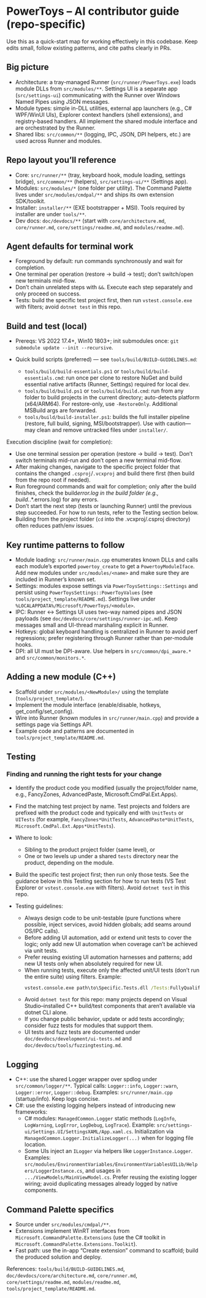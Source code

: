 # PowerToys – AI contributor guide (repo-specific)

Use this as a quick-start map for working effectively in this codebase. Keep edits small, follow existing patterns, and cite paths clearly in PRs.

## Big picture
- Architecture: a tray-managed Runner (`src/runner/PowerToys.exe`) loads module DLLs from `src/modules/**`. Settings UI is a separate app (`src/settings-ui`) communicating with the Runner over Windows Named Pipes using JSON messages.
- Module types: simple in-DLL utilities, external app launchers (e.g., C# WPF/WinUI UIs), Explorer context handlers (shell extensions), and registry-based handlers. All implement the shared module interface and are orchestrated by the Runner.
- Shared libs: `src/common/**` (logging, IPC, JSON, DPI helpers, etc.) are used across Runner and modules.

## Repo layout you’ll reference
- Core: `src/runner/**` (tray, keyboard hook, module loading, settings bridge), `src/common/**` (helpers), `src/settings-ui/**` (Settings app).
- Modules: `src/modules/*` (one folder per utility). The Command Palette lives under `src/modules/cmdpal/**` and ships its own extension SDK/toolkit.
- Installer: `installer/**` (EXE bootstrapper + MSI). Tools required by installer are under `tools/**`.
- Dev docs: `doc/devdocs/**` (start with `core/architecture.md`, `core/runner.md`, `core/settings/readme.md`, and `modules/readme.md`).

## Agent defaults for terminal work
- Foreground by default: run commands synchronously and wait for completion.
- One terminal per operation (restore → build → test); don’t switch/open new terminals mid-flow.
- Don’t chain unrelated steps with `&&`. Execute each step separately and only proceed on success.
- Tests: build the specific test project first, then run `vstest.console.exe` with filters; avoid `dotnet test` in this repo.

## Build and test (local)
- Prereqs: VS 2022 17.4+, Win10 1803+; init submodules once: `git submodule update --init --recursive`.

- Quick build scripts (preferred) — see `tools/build/BUILD-GUIDELINES.md`:
  - `tools/build/build-essentials.ps1` or `tools/build/build-essentials.cmd`: run once per clone to restore NuGet and build essential native artifacts (Runner, Settings) required for local dev.
  - `tools/build/build.ps1` or `tools/build/build.cmd`: run from any folder to build projects in the current directory; auto-detects platform (x64/ARM64). For restore-only, use `-RestoreOnly`. Additional MSBuild args are forwarded.
  - `tools/build/build-installer.ps1`: builds the full installer pipeline (restore, full build, signing, MSI/bootstrapper). Use with caution—may clean and remove untracked files under `installer/`.

Execution discipline (wait for completion):
- Use one terminal session per operation (restore → build → test). Don’t switch terminals mid-run and don’t open a new terminal mid-flow.
- After making changes, navigate to the specific project folder that contains the changed `.csproj`/`.vcxproj` and build there first (then build from the repo root if needed).
- Run foreground commands and wait for completion; only after the build finishes, check the build*error.log in the build folder (e.g., build.*.*.errors.log) for any errors.
- Don’t start the next step (tests or launching Runner) until the previous step succeeded. For how to run tests, refer to the Testing section below.
- Building from the project folder (`cd` into the .vcxproj/.csproj directory) often reduces path/env issues.

## Key runtime patterns to follow
- Module loading: `src/runner/main.cpp` enumerates known DLLs and calls each module’s exported `powertoy_create` to get a `PowertoyModuleIface`. Add new modules under `src/modules/<name>` and make sure they are included in Runner’s known set.
- Settings: modules expose settings via `PowerToysSettings::Settings` and persist using `PowerToysSettings::PowerToyValues` (see `tools/project_template/README.md`). Settings live under `%LOCALAPPDATA%/Microsoft/PowerToys/<module>`.
- IPC: Runner ↔ Settings UI uses two-way named pipes and JSON payloads (see `doc/devdocs/core/settings/runner-ipc.md`). Keep messages small and UI-thread marshaling explicit in Runner.
- Hotkeys: global keyboard handling is centralized in Runner to avoid perf regressions; prefer registering through Runner rather than per-module hooks.
- DPI: all UI must be DPI-aware. Use helpers in `src/common/dpi_aware.*` and `src/common/monitors.*`.

## Adding a new module (C++)
- Scaffold under `src/modules/<NewModule>/` using the template (`tools/project_template/`).
- Implement the module interface (enable/disable, hotkeys, get_config/set_config).
- Wire into Runner (known modules in `src/runner/main.cpp`) and provide a settings page via Settings API.
- Example code and patterns are documented in `tools/project_template/README.md`.

## Testing

### Finding and running the right tests for your change
- Identify the product code you modified (usually the project/folder name, e.g., FancyZones, AdvancedPaste, Microsoft.CmdPal.Ext.Apps).
- Find the matching test project by name. Test projects and folders are prefixed with the product code and typically end with `UnitTests` or `UITests` (for example, `FancyZones*UnitTests`, `AdvancedPaste*UnitTests`, `Microsoft.CmdPal.Ext.Apps*UnitTests`).
- Where to look:
  - Sibling to the product project folder (same level), or
  - One or two levels up under a shared `tests` directory near the product, depending on the module.
- Build the specific test project first; then run only those tests. See the guidance below in this Testing section for how to run tests (VS Test Explorer or `vstest.console.exe` with filters). Avoid `dotnet test` in this repo.

- Testing guidelines:
  - Always design code to be unit-testable (pure functions where possible, inject services, avoid hidden globals; add seams around OS/IPC calls).
  - Before adding UI automation, add or extend unit tests to cover the logic; only add new UI automation when coverage can’t be achieved via unit tests.
  - Prefer reusing existing UI automation harnesses and patterns; add new UI tests only when absolutely required for new UI.
  - When running tests, execute only the affected unit/UI tests (don’t run the entire suite) using filters. Example:
    ```cmd
    vstest.console.exe path\to\Specific.Tests.dll /Tests:FullyQualified.TestName1,FullyQualified.TestName2
    ```
  - Avoid `dotnet test` for this repo: many projects depend on Visual Studio–installed C++ build/test components that aren’t available via dotnet CLI alone.
  - If you change public behavior, update or add tests accordingly; consider fuzz tests for modules that support them.
  - UI tests and fuzz tests are documented under `doc/devdocs/development/ui-tests.md` and `doc/devdocs/tools/fuzzingtesting.md`.

## Logging
- C++: use the shared Logger wrapper over spdlog under `src/common/logger/**`. Typical calls: `Logger::info`, `Logger::warn`, `Logger::error`, `Logger::debug`. Examples: `src/runner/main.cpp` (startup/info). Keep logs concise.
- C#: use the existing logging helpers instead of introducing new frameworks:
  - C# modules: `ManagedCommon.Logger` static methods (`LogInfo`, `LogWarning`, `LogError`, `LogDebug`, `LogTrace`). Example: `src/settings-ui/Settings.UI/SettingsXAML/App.xaml.cs`. Initialization via `ManagedCommon.Logger.InitializeLogger(...)` when for logging file location.
  - Some UIs inject an `ILogger` via helpers like `LoggerInstance.Logger`. Examples: `src/modules/EnvironmentVariables/EnvironmentVariablesUILib/Helpers/LoggerInstance.cs`, and usages in `.../ViewModels/MainViewModel.cs`.
  Prefer reusing the existing logger wiring; avoid duplicating messages already logged by native components.

## Command Palette specifics
- Source under `src/modules/cmdpal/**`.
- Extensions implement WinRT interfaces from `Microsoft.CommandPalette.Extensions` (use the C# toolkit in `Microsoft.CommandPalette.Extensions.Toolkit`).
- Fast path: use the in-app “Create extension” command to scaffold; build the produced solution and deploy.

References: `tools/build/BUILD-GUIDELINES.md`, `doc/devdocs/core/architecture.md`, `core/runner.md`, `core/settings/readme.md`, `modules/readme.md`, `tools/project_template/README.md`.